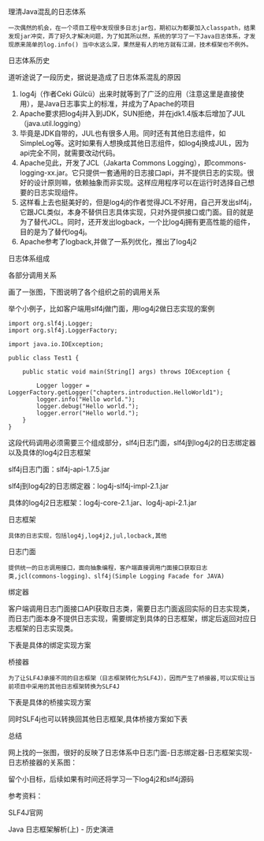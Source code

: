 

理清Java混乱的日志体系

	一次偶然的机会，在一个项目工程中发现很多日志jar包，期初以为都要加入classpath，结果发现jar冲突，弄了好久才解决问题，为了知其所以然，系统的学习了一下Java日志体系，才发现原来简单的log.info() 当中水这么深，果然是有人的地方就有江湖，技术框架也不例外。



日志体系历史

道听途说了一段历史，据说是造成了日志体系混乱的原因

1. log4j（作者Ceki Gülcü）出来时就等到了广泛的应用（注意这里是直接使用），是Java日志事实上的标准，并成为了Apache的项目
2. Apache要求把log4j并入到JDK，SUN拒绝，并在jdk1.4版本后增加了JUL（java.util.logging）
3. 毕竟是JDK自带的，JUL也有很多人用。同时还有其他日志组件，如SimpleLog等。这时如果有人想换成其他日志组件，如log4j换成JUL，因为api完全不同，就需要改动代码。
4. Apache见此，开发了JCL（Jakarta Commons Logging），即commons-logging-xx.jar。它只提供一套通用的日志接口api，并不提供日志的实现。很好的设计原则嘛，依赖抽象而非实现。这样应用程序可以在运行时选择自己想要的日志实现组件。
5. 这样看上去也挺美好的，但是log4j的作者觉得JCL不好用，自己开发出slf4j，它跟JCL类似，本身不替供日志具体实现，只对外提供接口或门面。目的就是为了替代JCL。同时，还开发出logback，一个比log4j拥有更高性能的组件，目的是为了替代log4j。
6. Apache参考了logback,并做了一系列优化，推出了log4j2



日志体系组成



各部分调用关系

画了一张图，下图说明了各个组织之前的调用关系





举个小例子，比如客户端用slf4j做门面，用log4j2做日志实现的案例

    import org.slf4j.Logger;
    import org.slf4j.LoggerFactory;
    
    import java.io.IOException;
    
    public class Test1 {
    
        public static void main(String[] args) throws IOException {
    
            Logger logger = LoggerFactory.getLogger("chapters.introduction.HelloWorld1");
            logger.info("Hello world.");
            logger.debug("Hello world.");
            logger.error("Hello world.");
        }
    }

这段代码调用必须需要三个组成部分，slf4j日志门面，slf4j到log4j2的日志绑定器以及具体的log4j2日志框架

slf4j日志门面：slf4j-api-1.7.5.jar

slf4j到log4j2的日志绑定器：log4j-slf4j-impl-2.1.jar

具体的log4j2日志框架：log4j-core-2.1.jar、log4j-api-2.1.jar



日志框架

	具体的日志实现，包括log4j,log4j2,jul,locback,其他

日志门面

	提供统一的日志调用接口，面向抽象编程，客户端直接调用门面接口获取日志类,jcl(commons-logging)、slf4j(Simple Logging Facade for JAVA)

绑定器

 客户端调用日志门面接口API获取日志类，需要日志门面返回实际的日志实现类，而日志门面本身不提供日志实现，需要绑定到具体的日志框架，绑定后返回对应日志框架的日志实现类。

 

下表是具体的绑定实现方案



桥接器

	为了让SLF4J承接不同的日志框架（日志框架转化为SLF4J），因而产生了桥接器,可以实现让当前项目中采用的其他日志框架转换为SLF4J

 

下表是具体的桥接实现方案





同时SLF4j也可以转换回其他日志框架,具体桥接方案如下表





总结

网上找的一张图，很好的反映了日志体系中日志门面-日志绑定器-日志框架实现-日志桥接器的关系图：

 

留个小目标，后续如果有时间还将学习一下log4j2和slf4j源码

参考资料：

SLF4J官网

Java 日志框架解析(上) - 历史演进


